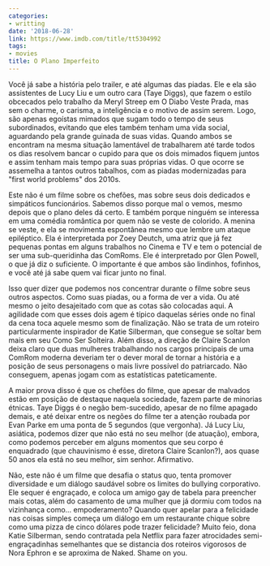 ```yaml
---
categories:
- writting
date: '2018-06-28'
link: https://www.imdb.com/title/tt5304992
tags:
- movies
title: O Plano Imperfeito
---
```


Você já sabe a história pelo trailer, e até algumas das piadas. Ele e ela são assistentes de Lucy Liu e um outro cara (Taye Diggs), que fazem o estilo obcecados pelo trabalho da Meryl Streep em O Diabo Veste Prada, mas sem o charme, o carisma, a inteligência e o motivo de assim serem. Logo, são apenas egoístas mimados que sugam todo o tempo de seus subordinados, evitando que eles também tenham uma vida social, aguardando pela grande guinada de suas vidas. Quando ambos se encontram na mesma situação lamentável de trabalharem até tarde todos os dias resolvem bancar o cupido para que os dois mimados fiquem juntos e assim tenham mais tempo para suas próprias vidas. O que ocorre se assemelha a tantos outros tabalhos, com as piadas modernizadas para "first world problems" dos 2010s.

Este não é um filme sobre os chefões, mas sobre seus dois dedicados e simpáticos funcionários. Sabemos disso porque mal o vemos, mesmo depois que o plano deles dá certo. E também porque ninguém se interessa em uma comédia romântica por quem não se veste de colorido. A menina se veste, e ela se movimenta espontânea mesmo que lembre um ataque epiléptico. Ela é interpretada por Zoey Deutch, uma atriz que já fez pequenas pontas em alguns trabalhos no Cinema e TV e tem o potencial de ser uma sub-queridinha das ComRoms. Ele é interpretado por Glen Powell, o que já diz o suficiente. O importante é que ambos são lindinhos, fofinhos, e você até já sabe quem vai ficar junto no final.

Isso quer dizer que podemos nos concentrar durante o filme sobre seus outros aspectos. Como suas piadas, ou a forma de ver a vida. Ou até mesmo o jeito desajeitado com que as cotas são colocadas aqui. A agilidade com que esses dois agem é típico daquelas séries onde no final da cena toca aquele mesmo som de finalização. Não se trata de um roteiro particularmente inspirador de Katie Silberman, que consegue se soltar bem mais em seu Como Ser Solteira. Além disso, a direção de Claire Scanlon deixa claro que duas mulheres trabalhando nos cargos principais de uma ComRom moderna deveriam ter o dever moral de tornar a história e a posição de seus personagens o mais livre possível do patriarcado. Não conseguem, apenas jogam com as estatísticas pateticamente.

A maior prova disso é que os chefões do filme, que apesar de malvados estão em posição de destaque naquela sociedade, fazem parte de minorias étnicas. Taye Diggs é o negão bem-sucedido, apesar de no filme apagado demais, e até deixar entre os negões do filme ter a atenção roubada por Evan Parke em uma ponta de 5 segundos (que vergonha). Já Lucy Liu, asiática, podemos dizer que não está no seu melhor (de atuação), embora, como podemos perceber em alguns momentos que seu corpo é enquadrado (que chauvinismo é esse, diretora Claire Scanlon?), aos quase 50 anos ela está no seu melhor, sim senhor. Afirmativo.

Não, este não é um filme que desafia o status quo, tenta promover diversidade e um diálogo saudável sobre os limites do bullying corporativo. Ele sequer é engraçado, e coloca um amigo gay de tabela para preencher mais cotas, além do casamento de uma mulher que já dormiu com todos na vizinhança como... empoderamento? Quando quer apelar para a felicidade nas coisas simples começa um diálogo em um restaurante chique sobre como uma pizza de cinco dólares pode trazer felicidade? Muito feio, dona Katie Silberman, sendo contratada pela Netflix para fazer atrocidades semi-engraçadinhas semelhantes que se distancia dos roteiros vigorosos de Nora Ephron e se aproxima de Naked. Shame on you.

